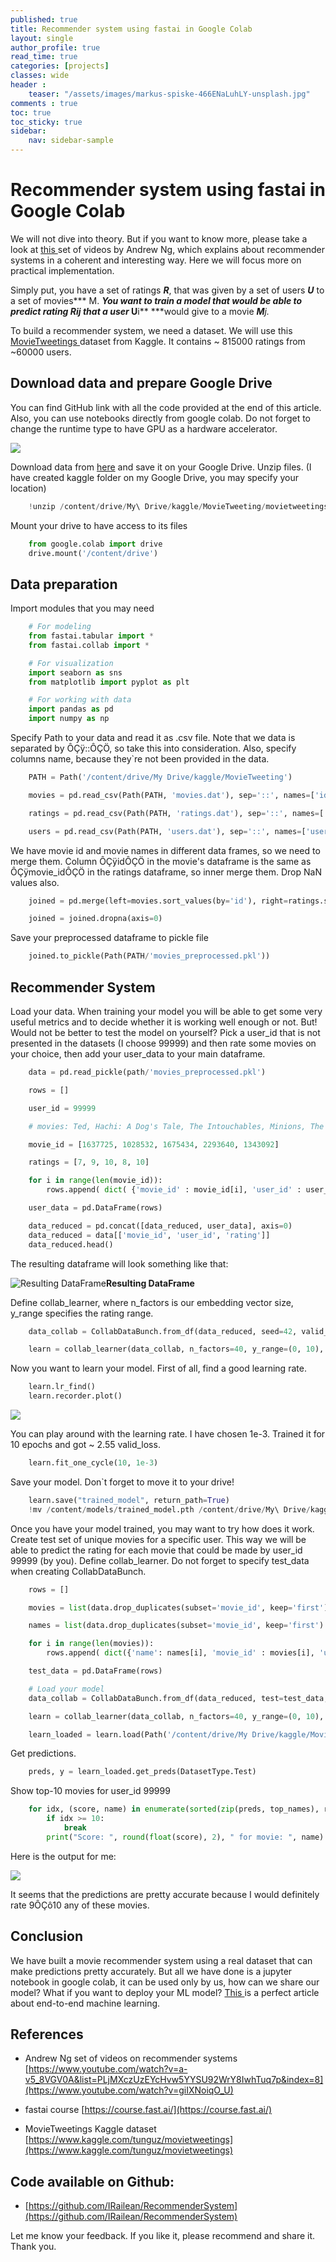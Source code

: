 ```yaml
---
published: true
title: Recommender system using fastai in Google Colab
layout: single
author_profile: true
read_time: true
categories: [projects]
classes: wide
header :
    teaser: "/assets/images/markus-spiske-466ENaLuhLY-unsplash.jpg"
comments : true
toc: true
toc_sticky: true
sidebar:
    nav: sidebar-sample
---
```


# Recommender system using fastai in Google Colab



We will not dive into theory. But if you want to know more, please take a look at [this ](https://www.youtube.com/watch?v=giIXNoiqO_U)set of videos by Andrew Ng, which explains about recommender systems in a coherent and interesting way. Here we will focus more on practical implementation.

Simply put, you have a set of ratings ***R***, that was given by a set of users ***U*** to a set of movies*** M. ***You want to train a model that would be able to predict rating ***R**ij** ***that a user*** U**i** ***would give to a movie ***M**j.*

To build a recommender system, we need a dataset. We will use this [MovieTweetings ](https://www.kaggle.com/tunguz/movietweetings)dataset from Kaggle. It contains ~ 815000 ratings from ~60000 users.

## **Download data and prepare Google Drive**

You can find GitHub link with all the code provided at the end of this article.
Also, you can use notebooks directly from google colab. Do not forget to change the runtime type to have GPU as a hardware accelerator.

![](https://cdn-images-1.medium.com/max/2000/1*pBmh00Hb-mDCIZ5i80EYQg.png)

Download data from [here](https://www.kaggle.com/tunguz/movietweetings) and save it on your Google Drive.
Unzip files. (I have created kaggle folder on my Google Drive, you may specify your location)
```python
    !unzip /content/drive/My\ Drive/kaggle/MovieTweeting/movietweetings.zip -d /content/drive/My\ Drive/kaggle/MovieTweeting/
```
Mount your drive to have access to its files
```python
    from google.colab import drive
    drive.mount('/content/drive')
```
## **Data preparation**

Import modules that you may need
```python
    # For modeling
    from fastai.tabular import *
    from fastai.collab import *

    # For visualization
    import seaborn as sns
    from matplotlib import pyplot as plt

    # For working with data
    import pandas as pd
    import numpy as np
```
Specify Path to your data and read it as .csv file. Note that we data is separated by ÔÇÿ::ÔÇÖ, so take this into consideration. Also, specify columns name, because they`re not been provided in the data.
```python
    PATH = Path('/content/drive/My Drive/kaggle/MovieTweeting')

    movies = pd.read_csv(Path(PATH, 'movies.dat'), sep='::', names=['id', 'name', 'genre'])

    ratings = pd.read_csv(Path(PATH, 'ratings.dat'), sep='::', names=['user_id', 'movie_id', 'rating', 'rating_timestamp'])

    users = pd.read_csv(Path(PATH, 'users.dat'), sep='::', names=['user_id', 'twitter_id'])
```
We have movie id and movie names in different data frames, so we need to merge them. Column ÔÇÿidÔÇÖ in the movie's dataframe is the same as ÔÇÿmovie_idÔÇÖ in the ratings dataframe, so inner merge them. Drop NaN values also.
```python
    joined = pd.merge(left=movies.sort_values(by='id'), right=ratings.sort_values(by='movie_id'), left_on='id', right_on='movie_id', how='inner')

    joined = joined.dropna(axis=0)
```
Save your preprocessed dataframe to pickle file
```python
    joined.to_pickle(Path(PATH/'movies_preprocessed.pkl'))
```
## Recommender System

Load your data. 
When training your model you will be able to get some very useful metrics and to decide whether it is working well enough or not. 
But! Would not be better to test the model on yourself? Pick a user_id that is not presented in the datasets (I choose 99999) and then rate some movies on your choice, then add your user_data to your main dataframe.
```python
    data = pd.read_pickle(path/'movies_preprocessed.pkl')

    rows = []

    user_id = 99999

    # movies: Ted, Hachi: A Dog's Tale, The Intouchables, Minions, The Great Gatsby

    movie_id = [1637725, 1028532, 1675434, 2293640, 1343092]

    ratings = [7, 9, 10, 8, 10]

    for i in range(len(movie_id)):
        rows.append( dict( {'movie_id' : movie_id[i], 'user_id' : user_id, 'rating' : ratings[i]}))

    user_data = pd.DataFrame(rows)

    data_reduced = pd.concat([data_reduced, user_data], axis=0)
    data_reduced = data[['movie_id', 'user_id', 'rating']]
    data_reduced.head()
```
The resulting dataframe will look something like that:

![*Resulting DataFrame*](https://cdn-images-1.medium.com/max/2000/1*DKUR3YzEfJc742uyKGukZg.png)**Resulting DataFrame**

Define collab_learner, where n_factors is our embedding vector size, y_range specifies the rating range.
```python
    data_collab = CollabDataBunch.from_df(data_reduced, seed=42, valid_pct=0.2, user_name='user_id', item_name='movie_id', rating_name='rating')

    learn = collab_learner(data_collab, n_factors=40, y_range=(0, 10), wd=1e-2)
```
Now you want to learn your model. First of all, find a good learning rate.
```python
    learn.lr_find()
    learn.recorder.plot()
```
![](https://cdn-images-1.medium.com/max/2000/1*UF809erMjsliqS7HJhX-9A.png)

You can play around with the learning rate. I have chosen 1e-3. Trained it for 10 epochs and got ~ 2.55 valid_loss.
```python
    learn.fit_one_cycle(10, 1e-3)
```
Save your model.
Don`t forget to move it to your drive!
```python
    learn.save("trained_model", return_path=True)
    !mv /content/models/trained_model.pth /content/drive/My\ Drive/kaggle/MovieTweeting
```
Once you have your model trained, you may want to try how does it work. Create test set of unique movies for a specific user. This way we will be able to predict the rating for each movie that could be made by user_id 99999 (by you). Define collab_learner. Do not forget to specify test_data when creating CollabDataBunch.
```python
    rows = []

    movies = list(data.drop_duplicates(subset='movie_id', keep='first').movie_id)

    names = list(data.drop_duplicates(subset='movie_id', keep='first').name)

    for i in range(len(movies)):
        rows.append( dict({'name': names[i], 'movie_id' : movies[i], 'user_id' : 99999}))

    test_data = pd.DataFrame(rows)

    # Load your model
    data_collab = CollabDataBunch.from_df(data_reduced, test=test_data, seed=42, valid_pct=0.2, user_name='user_id', item_name='movie_id', rating_name='rating')

    learn = collab_learner(data_collab, n_factors=40, y_range=(0, 10), wd=1e-2)

    learn_loaded = learn.load(Path('/content/drive/My Drive/kaggle/MovieTweeting/trained_model'))
```
Get predictions.
```python
    preds, y = learn_loaded.get_preds(DatasetType.Test)
```
Show top-10 movies for user_id 99999
```python
    for idx, (score, name) in enumerate(sorted(zip(preds, top_names), reverse=True)):
        if idx >= 10:
            break
        print("Score: ", round(float(score), 2), " for movie: ", name)
```
Here is the output for me:

![](https://cdn-images-1.medium.com/max/2000/1*fl1wznv7bz-U_vb8NbFwIw.png)

It seems that the predictions are pretty accurate because I would definitely rate 9ÔÇô10 any of these movies.

## Conclusion

We have built a movie recommender system using a real dataset that can make predictions pretty accurately. But all we have done is a jupyter notebook in google colab, it can be used only by us, how can we share our model? What if you want to deploy your ML model? [This ](https://towardsdatascience.com/end-to-end-machine-learning-from-data-collection-to-deployment-ce74f51ca203)is a perfect article about end-to-end machine learning.

## References

* Andrew Ng set of videos on recommender systems
[https://www.youtube.com/watch?v=a-v5_8VGV0A&list=PLjMXczUzEYcHvw5YYSU92WrY8IwhTuq7p&index=8](https://www.youtube.com/watch?v=giIXNoiqO_U)

* fastai course
[https://course.fast.ai/](https://course.fast.ai/)

* MovieTweetings Kaggle dataset
 [https://www.kaggle.com/tunguz/movietweetings](https://www.kaggle.com/tunguz/movietweetings)

## Code available on Github:

* [https://github.com/IRailean/RecommenderSystem](https://github.com/IRailean/RecommenderSystem)

Let me know your feedback. If you like it, please recommend and share it. Thank you.
